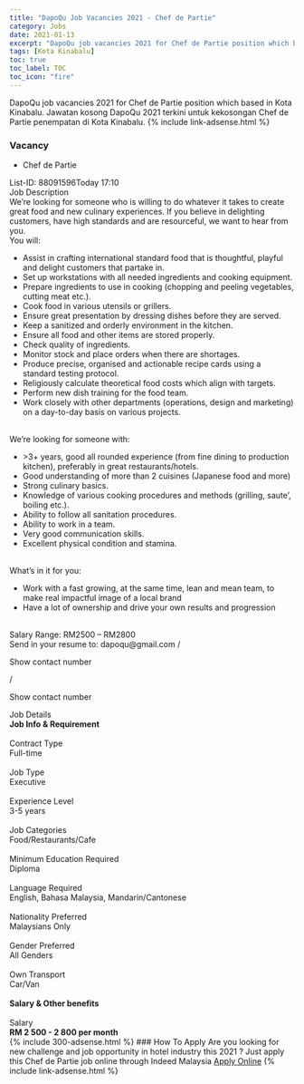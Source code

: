 ```yaml
---
title: "DapoQu Job Vacancies 2021 - Chef de Partie" 
category: Jobs 
date: 2021-01-13 
excerpt: "DapoQu job vacancies 2021 for Chef de Partie position which based in Kota Kinabalu. Jawatan kosong DapoQu 2021 terkini untuk kekosongan Chef de Partie penempatan di Kota Kinabalu" 
tags: [Kota Kinabalu] 
toc: true 
toc_label: TOC 
toc_icon: "fire" 
--- 
```


DapoQu job vacancies 2021 for Chef de Partie position which based in Kota Kinabalu. Jawatan kosong DapoQu 2021 terkini untuk kekosongan Chef de Partie penempatan di Kota Kinabalu. 
{% include link-adsense.html %} 
### Vacancy 
- Chef de Partie 
<div><p></p><div><div>List-ID: 88091596Today 17:10</div>
<div><div>Job Description</div><div></div><div>
We&#8217;re looking for someone who is willing to do whatever it takes to create great food and new culinary experiences. If you believe in delighting customers, have high standards and are resourceful, we want to hear from you.<br>
You will:<br>
<ul><li>Assist in crafting international standard food that is thoughtful, playful and delight customers that partake in.</li><li>Set up workstations with all needed ingredients and cooking equipment.</li><li>Prepare ingredients to use in cooking (chopping and peeling vegetables, cutting meat etc.).</li><li>Cook food in various utensils or grillers.</li><li>Ensure great presentation by dressing dishes before they are served.</li><li>Keep a sanitized and orderly environment in the kitchen.</li><li>Ensure all food and other items are stored properly.</li><li>Check quality of ingredients.</li><li>Monitor stock and place orders when there are shortages.</li><li>Produce precise, organised and actionable recipe cards using a standard testing protocol.</li><li>Religiously calculate theoretical food costs which align with targets.</li><li>Perform new dish training for the food team.</li><li>Work closely with other departments (operations, design and marketing) on a day-to-day basis on various projects.</li></ul><br>
We&#8217;re looking for someone with:<br>
<ul><li>&gt;3+ years, good all rounded experience (from fine dining to production kitchen), preferably in great restaurants/hotels.</li><li>Good understanding of more than 2 cuisines (Japanese food and more)</li><li>Strong culinary basics.</li><li>Knowledge of various cooking procedures and methods (grilling, saute&#8217;, boiling etc.).</li><li>Ability to follow all sanitation procedures.</li><li>Ability to work in a team.</li><li>Very good communication skills.</li><li>Excellent physical condition and stamina.</li></ul><br>
What&#8217;s in it for you:<br>
<ul><li>Work with a fast growing, at the same time, lean and mean team, to make real impactful image of a local brand</li><li>Have a lot of ownership and drive your own results and progression</li></ul><br>
Salary Range: RM2500 &#8211; RM2800
<br>
Send in your resume to: dapoqu@gmail.com / <p>Show contact number</p> / <p>Show contact number</p></div><div>
Job Details</div><div><div><div><div><div><b>
Job Info &amp; Requirement</b></div></div><br>
</div><div><div><div>
Contract Type</div><div>
Full-time</div></div><br>
<div><div>
Job Type</div><div>
Executive</div></div><br>
<div><div>
Experience Level</div><div>
3-5 years</div></div><br>
<div><div>
Job Categories</div><div>
Food/Restaurants/Cafe</div></div><br>
<div><div>
Minimum Education Required</div><div>
Diploma</div></div><br>
<div><div>
Language Required</div><div>
English, Bahasa Malaysia, Mandarin/Cantonese</div></div><br>
<div><div>
Nationality Preferred</div><div>
Malaysians Only</div></div><br>
<div><div>
Gender Preferred</div><div>
All Genders</div></div><br>
<div><div>
Own Transport</div><div>
Car/Van</div></div><br>
</div></div><div><div><div><div><b>
Salary &amp; Other benefits</b></div></div><br>
</div><div><div>
Salary</div><div><b>
RM 2 500 - 2 800 per month</b></div></div></div></div></div></div></div> 
{% include 300-adsense.html %} 
### How To Apply 
Are you looking for new challenge and job opportunity in hotel industry this 2021 ?
Just apply this Chef de Partie job online through Indeed Malaysia 
<a href="https://malaysia.indeed.com/viewjob?jk=e31258f6ec1af39e" class="btn btn--info" target="_blank" rel="nofollow noopenner">Apply Online</a> 
{% include link-adsense.html %} 